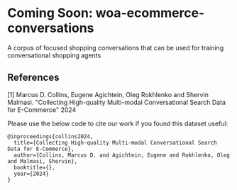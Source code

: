 # Coming Soon: woa-ecommerce-conversations
A corpus of focused shopping conversations that can be used for training conversational shopping agents

## References

[1] Marcus D. Collins, Eugene Agichtein, Oleg Rokhlenko and Shervin Malmasi. "Collecting High-quality Multi-modal Conversational Search Data for E-Commerce" 2024

Please use the below code to cite our work if you found this dataset useful:

```
@inproceedings{collins2024,
  title={Collecting High-quality Multi-modal Conversational Search Data for E-Commerce},
  author={Collins, Marcus D. and Agichtein, Eugene and Rokhlenko, Oleg and Malmasi, Shervin},
  booktitle={},
  year={2024}
}
```
